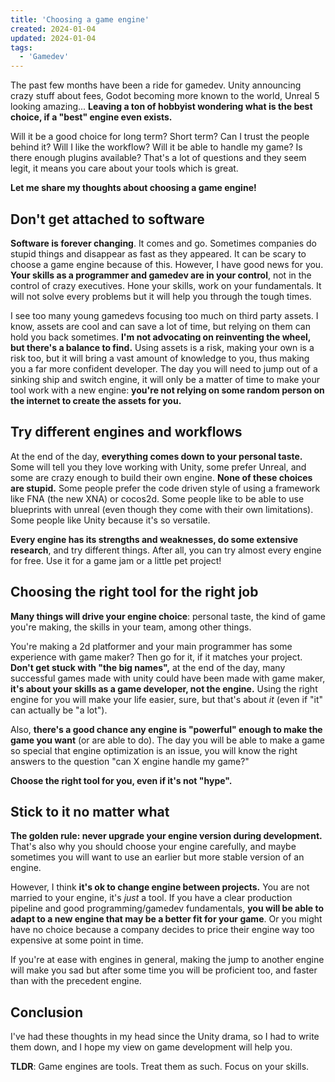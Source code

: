 ```yaml
---
title: 'Choosing a game engine'
created: 2024-01-04
updated: 2024-01-04
tags:
  - 'Gamedev'
---
```


The past few months have been a ride for gamedev. Unity announcing crazy stuff about fees, Godot becoming more known to the world, Unreal 5 looking amazing... **Leaving a
ton of hobbyist wondering what is the best choice, if a "best" engine even exists.**

Will it be a good choice for long term? Short term? Can I trust the people behind it? Will I
like the workflow? Will it be able to handle my game? Is there enough plugins available? That's a lot of questions and they seem legit, it means you care about your tools which is great.

**Let me share my thoughts about choosing a game engine!**

## Don't get attached to software

**Software is forever changing**. It comes and go. Sometimes companies do stupid
things and disappear as fast as they appeared. It can be scary to choose a game engine because of this. However, I have good news for you. **Your skills as a programmer and gamedev are in your control**, not in the control of crazy executives. Hone your
skills, work on your fundamentals. It will not solve every problems but it will help you through the tough times.

I see too many young gamedevs focusing too much on third party assets. I know, assets are cool and can save a lot of time, but relying on them can hold you back sometimes. **I'm not advocating on reinventing the wheel, but there's a balance to find.** Using assets is a risk, making your own is a risk too, but it will bring a vast amount of knowledge to you, thus making you a far more confident developer. The day you will need to jump out of a sinking ship and switch engine, it will only be a matter of time to make your tool work with a new engine: **you're not relying on some random person on the internet to create the assets for you.**

## Try different engines and workflows

At the end of the day, **everything comes down to your personal taste.** Some will tell you they love working with Unity, some prefer Unreal, and some are crazy enough to build their own engine. **None of these choices are stupid.** Some people prefer the code driven style of using a framework like FNA (the new XNA) or cocos2d. Some people
like to be able to use blueprints with unreal (even though they come with their own limitations). Some people like Unity because it's so versatile. 

**Every engine has its strengths and weaknesses, do some extensive research**, and try different things. After all, you can try almost every engine for free. Use it for a game jam or a little pet project!

## Choosing the right tool for the right job

**Many things will drive your engine choice**: personal taste, the kind of game you're making,
the skills in your team, among other things.

You're making a 2d platformer and your main programmer has some experience with game maker?
Then go for it, if it matches your project. **Don't get stuck with "the big names",**
at the end of the day, many successful games made with unity could have been made with game maker,
**it's about your skills as a game developer, not the engine.** Using the right engine
for you will make your life easier, sure, but that's about *it* (even if "it" can actually be "a lot").

Also, **there's a good chance any engine is "powerful" enough to make the game you want**
(or are able to do). The day you will be able to make a game so special that engine
optimization is an issue, you will know the right answers to the question "can X
engine handle my game?"

**Choose the right tool for you, even if it's not "hype".**

## Stick to it no matter what

**The golden rule: never upgrade your engine version during development.**
That's also why you should choose your engine carefully, and maybe sometimes you
will want to use an earlier but more stable version of an engine.

However, I think **it's ok to change engine between projects.** You are not married
to your engine, it's *just* a tool. If you have a clear
production pipeline and good programming/gamedev fundamentals, **you will be able
to adapt to a new engine that may be a better fit for your game**. Or you might
have no choice because a company decides to price their engine way too expensive
at some point in time. 

If you're at ease with engines in general, making the jump
to another engine will make you sad but after some time you will be proficient too,
and faster than with the precedent engine.

## Conclusion

I've had these thoughts in my head since the Unity drama, so I had to write them down,
and I hope my view on game development will help you. 

**TLDR**: Game engines are tools. Treat them as such. Focus on your skills.
